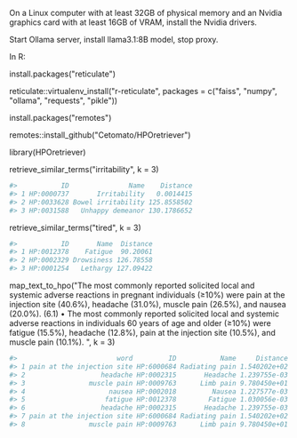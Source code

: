 On a Linux computer with at least 32GB of physical memory and an Nvidia graphics card with at least 16GB of VRAM, install the Nvidia drivers.

Start Ollama server, install llama3.1:8B model, stop proxy.

In R:

install.packages("reticulate")

reticulate::virtualenv_install("r-reticulate", packages = c("faiss", "numpy", "ollama", "requests", "pikle"))

install.packages("remotes")

remotes::install_github("Cetomato/HPOretriever")

library(HPOretriever)

retrieve_similar_terms("irritability", k = 3)

```r
#>           ID               Name    Distance
#> 1 HP:0000737       Irritability   0.0014415
#> 2 HP:0033628 Bowel irritability 125.8558502
#> 3 HP:0031588   Unhappy demeanor 130.1786652
```

retrieve_similar_terms("tired", k = 3)

```r
#>           ID       Name  Distance
#> 1 HP:0012378    Fatigue  90.20061
#> 2 HP:0002329 Drowsiness 126.78558
#> 3 HP:0001254   Lethargy 127.09422
```

map_text_to_hpo("The most commonly reported solicited local and systemic adverse reactions in pregnant individuals (≥10%) were pain at the injection site (40.6%), headache (31.0%), muscle pain (26.5%), and nausea (20.0%). (6.1) • The most commonly reported solicited local and systemic adverse reactions in individuals 60 years of age and older (≥10%) were fatigue (15.5%), headache (12.8%), pain at the injection site (10.5%), and muscle pain (10.1%). ", k = 3)

```r
#>                         word         ID           Name     Distance
#> 1 pain at the injection site HP:6000684 Radiating pain 1.540202e+02
#> 2                   headache HP:0002315       Headache 1.239755e-03
#> 3                muscle pain HP:0009763      Limb pain 9.780450e+01
#> 4                     nausea HP:0002018         Nausea 1.227577e-03
#> 5                    fatigue HP:0012378        Fatigue 1.030056e-03
#> 6                   headache HP:0002315       Headache 1.239755e-03
#> 7 pain at the injection site HP:6000684 Radiating pain 1.540202e+02
#> 8                muscle pain HP:0009763      Limb pain 9.780450e+01
```

